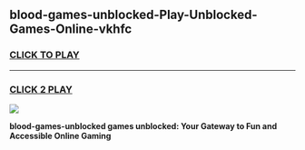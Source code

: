 
## blood-games-unblocked-Play-Unblocked-Games-Online-vkhfc
<h3>
<a href="https://premium76.site?title=blood-games-unblocked&ref=24A">CLICK TO PLAY</a></h3>
<hr>

<h3>
<a href="https://premium76.site?title=blood-games-unblocked&ref=24A">CLICK 2 PLAY</a>
  
</h3>

<a href="https://premium76.site?title=blood-games-unblocked&ref=24A"><img src="https://clearcache.store/games.png"></a>


**blood-games-unblocked games unblocked: Your Gateway to Fun and Accessible Online Gaming**
